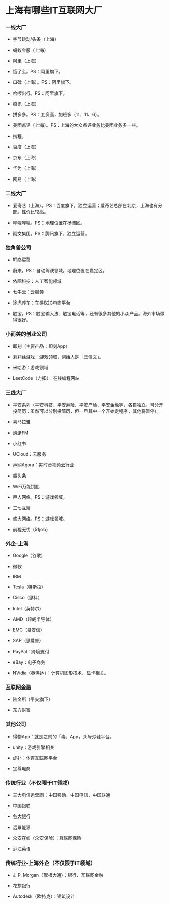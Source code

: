 
# 上海有哪些IT互联网大厂
### 一线大厂

- 字节跳动/头条（上海）

- 蚂蚁金服（上海）

- 阿里（上海）

- 饿了么。PS：阿里旗下。

- 口碑（上海）。PS：阿里旗下。

- 哈啰出行。PS：阿里旗下。

- 腾讯（上海）

- 拼多多。PS：工资高，加班多（11、11、6）。

- 美团点评（上海）。PS：上海的大众点评业务比美团业务多一些。

- 携程。

- 百度（上海）

- 京东（上海）

- 华为（上海）

- 网易（上海）


### 二线大厂

- 爱奇艺（上海）。PS：百度旗下，独立运营；爱奇艺总部在北京，上海也有分部。性价比较高。

- 哔哩哔哩。PS：地理位置在杨浦区。

- 阅文集团。PS：腾讯旗下，独立运营。

### 独角兽公司

- 叮咚买菜

- 蔚来。PS：自动驾驶领域。地理位置在嘉定区。

- 依图科技：人工智能领域

- 七牛云：云服务

- 途虎养车：车类B2C电商平台

- 触宝。PS：触宝输入法、触宝电话等，还有很多其他的小众产品。海外市场做得很好。


### 小而美的创业公司

- 即刻（主要产品：即刻App）

- 莉莉丝游戏：游戏领域，创始人是「王信文」。

- 米哈游：游戏领域

- LeetCode（力扣）：在线编程网站

### 三线大厂

- 平安系列（平安科技、平安寿险、平安产险、平安金融等，各自独立，可分开投简历；虽然可以分别投简历，但一旦其中一个开始走程序，其他将暂停）。

- 喜马拉雅

- 蜻蜓FM

- 小红书

- UCloud：云服务

- 声网Agora：实时音视频云行业

- 趣头条

- WiFi万能钥匙

- 巨人网络。PS：游戏领域。

- 三七互娱

- 盛大网络。PS：游戏领域。

- 前程无忧（51job）

### 外企-上海

- Google（谷歌）

- 微软

- IBM

- Tesla（特斯拉）

- Cisco（思科）

- Intel（英特尔）

- AMD（超威半导体）

- EMC（易安信）

- SAP（思爱普）

- PayPal：跨境支付

- eBay：电子商务

- NVidia（英伟达）：计算机图形技术、显卡相关。

### 互联网金融


- 陆金所（平安旗下）


- 东方财富

### 其他公司

- 得物App：就是之前的「毒」App，头号炒鞋平台。

- unity：游戏引擎相关

- 虎扑：体育互联网平台


- 宝尊电商


### 传统行业（不仅限于IT领域）

- 三大电信运营商：中国移动、中国电信、中国联通

- 中国银联

- 各大银行

- 远景能源

- 众安在线（众安保险）：互联网保险

- 沪江英语

### 传统行业-上海外企（不仅限于IT领域）

- J. P. Morgan（摩根大通）：银行、互联网金融

- 花旗银行

- Autodesk（欧特克）：建筑设计


